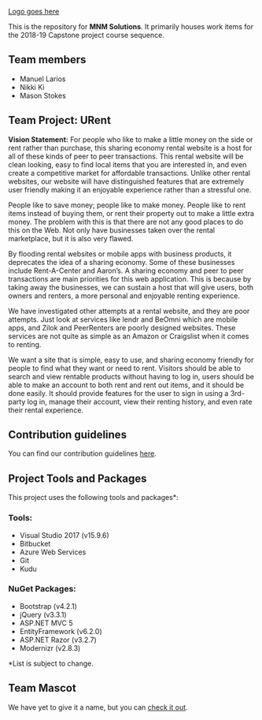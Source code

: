 [Logo goes here]()

This is the repository for **MNM Solutions**. It primarily houses work items for the 2018-19 Capstone project course sequence.

## Team members 
* Manuel Larios
* Nikki Ki
* Mason Stokes

## Team Project: URent
**Vision Statement:** For people who like to make a little money on the side or rent rather than purchase, this sharing economy rental website is a host for all of these kinds of peer to peer transactions. This rental website will be clean looking, easy to find local items that you are interested in, and even create a competitive market for affordable transactions. Unlike other rental websites, our website will have distinguished features that are extremely user friendly making it an enjoyable experience rather than a stressful one.

People like to save money; people like to make money. People like to rent items instead of buying them, or rent their property out to make a little extra money. The problem with this is that there are not any good places to do this on the Web. Not only have businesses taken over the rental marketplace, but it is also very flawed.

By flooding rental websites or mobile apps with business products, it deprecates the idea of a sharing economy. Some of these businesses include Rent-A-Center and Aaron’s.  A sharing economy and peer to peer transactions are main priorities for this web application. This is because by taking away the businesses, we can sustain a host that will give users, both owners and renters, a more personal and enjoyable renting experience.

We have investigated other attempts at a rental website, and they are poor attempts. Just look at services like lendr and BeOmni which are mobile apps, and Zilok and PeerRenters are poorly designed websites. These services are not quite as simple as an Amazon or Craigslist when it comes to renting.

We want a site that is simple, easy to use, and sharing economy friendly for people to find what they want or need to rent. Visitors should be able to search and view rentable products without having to log in, users should be able to make an account to both rent and rent out items, and it should be done easily. It should provide features for the user to sign in using a 3rd-party log in, manage their account, view their renting history, and even rate their rental experience.

## Contribution guidelines
You can find our contribution guidelines [here]().

## Project Tools and Packages
This project uses the following tools and packages*:

### Tools:
* Visual Studio 2017 (v15.9.6)
* Bitbucket
* Azure Web Services
* Git
* Kudu

### NuGet Packages:
* Bootstrap (v4.2.1)
* jQuery (v3.3.1) 
* ASP.NET MVC 5
* EntityFramework (v6.2.0)
* ASP.NET Razor (v3.2.7) 
* Modernizr (v2.8.3)

*List is subject to change.

## Team Mascot
We have yet to give it a name, but you can [check it out](https://www.youtube.com/watch?v=j5a0jTc9S10).